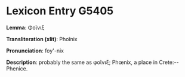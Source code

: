 # Lexicon Entry G5405

**Lemma**: Φοῖνιξ

**Transliteration (xlit)**: Phoînix

**Pronunciation**: foy'-nix

**Description**:
probably the same as φοῖνιξ; Phœnix, a place in Crete:--Phenice.
